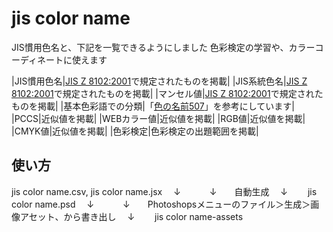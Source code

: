 
# jis color name

JIS慣用色名と、下記を一覧できるようにしました
色彩検定の学習や、カラーコーディネートに使えます

|JIS慣用色名|[JIS Z 8102:2001](http://kikakurui.com/z8/Z8102-2001-01.html)で規定されたものを掲載|
|JIS系統色名|[JIS Z 8102:2001](http://kikakurui.com/z8/Z8102-2001-01.html)で規定されたものを掲載|
|マンセル値|[JIS Z 8102:2001](http://kikakurui.com/z8/Z8102-2001-01.html)で規定されたものを掲載|
|基本色彩語での分類|「[色の名前507](https://www.amazon.co.jp/%E6%B1%BA%E5%AE%9A%E7%89%88-%E8%89%B2%E3%81%AE%E5%90%8D%E5%89%8D507%E2%80%95JIS%E8%A6%8F%E6%A0%BC%E3%81%AE269%E8%89%B2%E3%82%92%E5%90%AB%E3%82%80%E6%97%A5%E6%9C%AC%E3%81%AE%E8%89%B2%E3%81%A8%E5%A4%96%E5%9B%BD%E3%81%AE%E8%89%B2%E7%94%B1%E6%9D%A5%E3%80%81%E3%81%8A%E3%82%82%E3%81%97%E3%82%8D%E8%A9%B1%E3%81%8B%E3%82%89%E3%83%87%E3%83%BC%E3%82%BF%E3%81%BE%E3%81%A7-%E4%B8%BB%E5%A9%A6%E3%81%AE%E5%8F%8B%E3%83%99%E3%82%B9%E3%83%88BOOKS-%E7%A6%8F%E7%94%B0-%E9%82%A6%E5%A4%AB/dp/4072485403/ref=sr_1_5?s=books&ie=UTF8&qid=1538640948&sr=1-5)」を参考にしています|
|PCCS|近似値を掲載|
|WEBカラー値|近似値を掲載|
|RGB値|近似値を掲載|
|CMYK値|近似値を掲載|
|色彩検定|色彩検定の出題範囲を掲載|

## 使い方

jis color name.csv, jis color name.jsx
　↓　　
　↓　　自動生成
　↓　　
jis color name.psd
　↓　　
　↓　　Photoshopsメニューのファイル＞生成＞画像アセット、から書き出し
　↓　　
jis color name-assets
